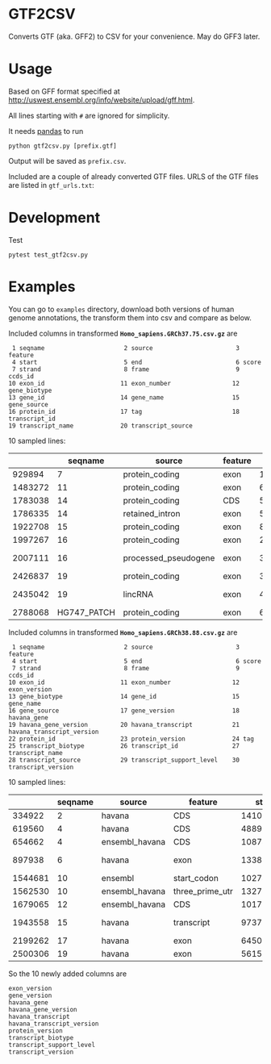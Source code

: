 # GTF2CSV

Converts GTF (aka. GFF2) to CSV for your convenience. May do GFF3 later.

# Usage

Based on GFF format specified at
http://uswest.ensembl.org/info/website/upload/gff.html.

All lines starting with `#` are ignored for simplicity.

It needs [pandas](http://pandas.pydata.org/) to run

```
python gtf2csv.py [prefix.gtf]
```

Output will be saved as `prefix.csv`.

Included are a couple of already converted GTF files. URLS of the GTF files are
listed in `gtf_urls.txt`:

# Development

Test

```
pytest test_gtf2csv.py
```

# Examples

You can go to `examples` directory, download both versions of human genome
annotations, the transform them into csv and compare as below.

Included columns in transformed **`Homo_sapiens.GRCh37.75.csv.gz`** are

```
 1 seqname                      2 source                       3 feature                     
 4 start                        5 end                          6 score                       
 7 strand                       8 frame                        9 ccds_id                     
10 exon_id                     11 exon_number                 12 gene_biotype                
13 gene_id                     14 gene_name                   15 gene_source                 
16 protein_id                  17 tag                         18 transcript_id               
19 transcript_name             20 transcript_source           
```

10 sampled lines:

|         | seqname     | source               | feature | start    | end      | score | strand | frame | ccds_id   | exon_id         | exon_number | gene_biotype   | gene_id         | gene_name    | gene_source    | protein_id      | tag           | transcript_id   | transcript_name  | transcript_source |
|---------|-------------|----------------------|---------|----------|----------|-------|--------|-------|-----------|-----------------|-------------|----------------|-----------------|--------------|----------------|-----------------|---------------|-----------------|------------------|-------------------|
| 929894  | 7           | protein_coding       | exon    | 12423162 | 12423227 | .     | -      | .     | CCDS47544 | ENSE00003532180 | 4.0         | protein_coding | ENSG00000146530 | VWDE         | ensembl_havana | NaN             | CCDS          | ENST00000275358 | VWDE-001         | ensembl_havana    |
| 1483272 | 11          | protein_coding       | exon    | 65629418 | 65629516 | .     | +      | .     | NaN       | ENSE00003502854 | 2.0         | protein_coding | ENSG00000172732 | MUS81        | ensembl_havana | NaN             | mRNA_start_NF | ENST00000530111 | MUS81-014        | havana            |
| 1783038 | 14          | protein_coding       | CDS     | 50459496 | 50459591 | .     | -      | 1     | CCDS41949 | NaN             | 2.0         | protein_coding | ENSG00000214900 | C14orf182    | ensembl_havana | ENSP00000382157 | CCDS          | ENST00000399206 | C14orf182-001    | ensembl_havana    |
| 1786335 | 14          | retained_intron      | exon    | 53118957 | 53119026 | .     | -      | .     | NaN       | ENSE00003687454 | 6.0         | protein_coding | ENSG00000197930 | ERO1L        | ensembl_havana | NaN             | NaN           | ENST00000556769 | ERO1L-007        | havana            |
| 1922708 | 15          | protein_coding       | exon    | 82563944 | 82564435 | .     | +      | .     | NaN       | ENSE00002585154 | 4.0         | protein_coding | ENSG00000188659 | FAM154B      | ensembl_havana | NaN             | NaN           | ENST00000565432 | FAM154B-005      | havana            |
| 1997267 | 16          | protein_coding       | exon    | 29851724 | 29851780 | .     | +      | .     | NaN       | ENSE00002606647 | 4.0         | protein_coding | ENSG00000013364 | MVP          | ensembl_havana | NaN             | mRNA_end_NF   | ENST00000563558 | MVP-018          | havana            |
| 2007111 | 16          | processed_pseudogene | exon    | 33573502 | 33573715 | .     | +      | .     | NaN       | ENSE00002624250 | 1.0         | pseudogene     | ENSG00000260308 | RP11-104C4.4 | havana         | NaN             | NaN           | ENST00000563187 | RP11-104C4.4-001 | havana            |
| 2426837 | 19          | protein_coding       | exon    | 39903225 | 39904052 | .     | +      | .     | CCDS33022 | ENSE00001834377 | 1.0         | protein_coding | ENSG00000090924 | PLEKHG2      | ensembl_havana | NaN             | CCDS          | ENST00000409794 | PLEKHG2-001      | ensembl_havana    |
| 2435042 | 19          | lincRNA              | exon    | 42042076 | 42042145 | .     | +      | .     | NaN       | ENSE00001910792 | 2.0         | lincRNA        | ENSG00000270164 | AC006129.4   | havana         | NaN             | NaN           | ENST00000494375 | AC006129.4-001   | havana            |
| 2788068 | HG747_PATCH | protein_coding       | exon    | 65944197 | 65944422 | .     | +      | .     | NaN       | ENSE00002642203 | 5.0         | protein_coding | ENSG00000262858 | BPTF         | havana         | NaN             | mRNA_start_NF | ENST00000579610 | BPTF-005         | havana            |


Included columns in transformed **`Homo_sapiens.GRCh38.88.csv.gz`** are

```
 1 seqname                      2 source                       3 feature                     
 4 start                        5 end                          6 score                       
 7 strand                       8 frame                        9 ccds_id                     
10 exon_id                     11 exon_number                 12 exon_version                
13 gene_biotype                14 gene_id                     15 gene_name                   
16 gene_source                 17 gene_version                18 havana_gene                 
19 havana_gene_version         20 havana_transcript           21 havana_transcript_version   
22 protein_id                  23 protein_version             24 tag                         
25 transcript_biotype          26 transcript_id               27 transcript_name             
28 transcript_source           29 transcript_support_level    30 transcript_version          
```

10 sampled lines:

|         | seqname | source         | feature         | start     | end       | score | strand | frame | ccds_id   | exon_id         | exon_number | exon_version | gene_biotype   | gene_id         | gene_name    | gene_source    | gene_version | havana_gene        | havana_gene_version | havana_transcript  | havana_transcript_version | protein_id      | protein_version | tag         | transcript_biotype      | transcript_id   | transcript_name  | transcript_source | transcript_support_level | transcript_version |
|---------|---------|----------------|-----------------|-----------|-----------|-------|--------|-------|-----------|-----------------|-------------|--------------|----------------|-----------------|--------------|----------------|--------------|--------------------|---------------------|--------------------|---------------------------|-----------------|-----------------|-------------|-------------------------|-----------------|------------------|-------------------|--------------------------|--------------------|
| 334922  | 2       | havana         | CDS             | 141058883 | 141059054 | .     | -      | 0     | CCDS2182  | NaN             | 9.0         | NaN          | protein_coding | ENSG00000168702 | LRP1B        | havana         | 17           | OTTHUMG00000131799 | 5.0                 | OTTHUMT00000254736 | 2.0                       | ENSP00000374135 | 3.0             | basic       | protein_coding          | ENST00000389484 | LRP1B-001        | havana            | 1                        | 7.0                |
| 619560  | 4       | havana         | CDS             | 48899829  | 48899925  | .     | -      | 0     | CCDS3485  | NaN             | 3.0         | NaN          | protein_coding | ENSG00000145247 | OCIAD2       | ensembl_havana | 11           | OTTHUMG00000128626 | 34.0                | OTTHUMT00000250495 | 1.0                       | ENSP00000273860 | 4.0             | basic       | protein_coding          | ENST00000273860 | OCIAD2-001       | havana            | 1                        | 8.0                |
| 654662  | 4       | ensembl_havana | CDS             | 108748005 | 108748159 | .     | -      | 0     | CCDS54792 | NaN             | 8.0         | NaN          | protein_coding | ENSG00000164089 | ETNPPL       | ensembl_havana | 8            | OTTHUMG00000161036 | 2.0                 | OTTHUMT00000363510 | 1.0                       | ENSP00000427065 | 1.0             | basic       | protein_coding          | ENST00000512646 | ETNPPL-004       | ensembl_havana    | 2                        | 5.0                |
| 897938  | 6       | havana         | exon            | 133837593 | 133837724 | .     | +      | .     | NaN       | ENSE00001673637 | 2.0         | 1.0          | lincRNA        | ENSG00000223586 | LINC01312    | havana         | 5            | OTTHUMG00000015606 | 1.0                 | OTTHUMT00000042289 | 1.0                       | NaN             | NaN             | basic       | lincRNA                 | ENST00000456347 | LINC01312-001    | havana            | 1                        | 5.0                |
| 1544681 | 10      | ensembl        | start_codon     | 102744054 | 102744056 | .     | +      | 0     | CCDS44473 | NaN             | 1.0         | NaN          | protein_coding | ENSG00000166272 | WBP1L        | ensembl_havana | 16           | OTTHUMG00000018968 | 2.0                 | NaN                | NaN                       | NaN             | NaN             | basic       | protein_coding          | ENST00000448841 | WBP1L-201        | ensembl           | 2                        | 5.0                |
| 1562530 | 10      | ensembl_havana | three_prime_utr | 132782037 | 132783480 | .     | +      | .     | CCDS7669  | NaN             | NaN         | NaN          | protein_coding | ENSG00000068383 | INPP5A       | ensembl_havana | 18           | OTTHUMG00000019293 | 5.0                 | OTTHUMT00000051085 | 2.0                       | NaN             | NaN             | basic       | protein_coding          | ENST00000368594 | INPP5A-001       | ensembl_havana    | 1                        | 7.0                |
| 1679065 | 12      | ensembl_havana | CDS             | 101796677 | 101796762 | .     | -      | 0     | NaN       | NaN             | 2.0         | NaN          | protein_coding | ENSG00000111670 | GNPTAB       | ensembl_havana | 14           | OTTHUMG00000170444 | 1.0                 | OTTHUMT00000409191 | 1.0                       | ENSP00000376651 | 4.0             | basic       | protein_coding          | ENST00000392919 | GNPTAB-002       | ensembl_havana    | 1                        | 4.0                |
| 1943558 | 15      | havana         | transcript      | 97370371  | 97521811  | .     | -      | .     | NaN       | NaN             | NaN         | NaN          | lincRNA        | ENSG00000259664 | CTD-2147F2.2 | havana         | 2            | OTTHUMG00000172036 | 2.0                 | OTTHUMT00000416577 | 2.0                       | NaN             | NaN             | basic       | lincRNA                 | ENST00000558621 | CTD-2147F2.2-001 | havana            | 1                        | 2.0                |
| 2199262 | 17      | havana         | exon            | 64506076  | 64506323  | .     | -      | .     | NaN       | ENSE00002732601 | 1.0         | 1.0          | protein_coding | ENSG00000108654 | DDX5         | ensembl_havana | 13           | OTTHUMG00000178936 | 9.0                 | OTTHUMT00000445047 | 1.0                       | NaN             | NaN             | NaN         | nonsense_mediated_decay | ENST00000578400 | DDX5-028         | havana            | 5                        | 5.0                |
| 2500306 | 19      | havana         | exon            | 56158494  | 56158602  | .     | +      | .     | NaN       | ENSE00003648015 | 2.0         | 1.0          | protein_coding | ENSG00000167685 | ZNF444       | ensembl_havana | 14           | OTTHUMG00000181761 | 3.0                 | OTTHUMT00000457506 | 1.0                       | NaN             | NaN             | mRNA_end_NF | processed_transcript    | ENST00000587664 | ZNF444-005       | havana            | 3                        | 5.0                |


So the 10 newly added columns are

```
exon_version
gene_version
havana_gene
havana_gene_version
havana_transcript
havana_transcript_version
protein_version
transcript_biotype
transcript_support_level
transcript_version
```
